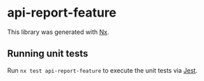 # api-report-feature

This library was generated with [Nx](https://nx.dev).

## Running unit tests

Run `nx test api-report-feature` to execute the unit tests via [Jest](https://jestjs.io).
